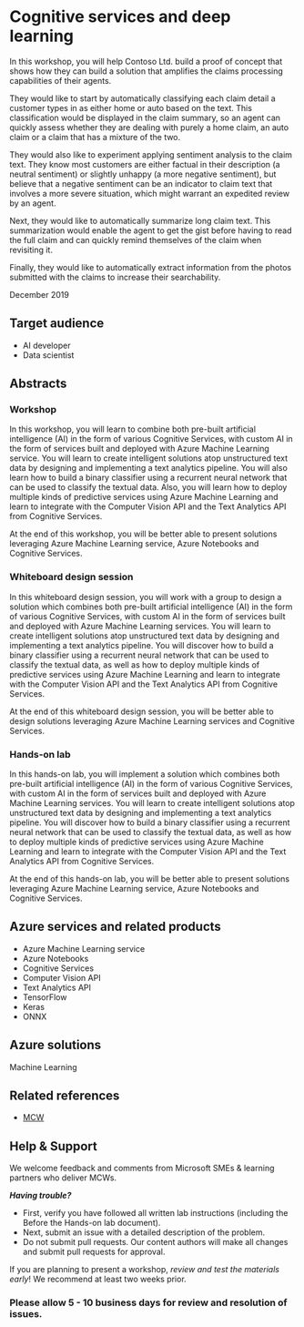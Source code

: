 # Cognitive services and deep learning

In this workshop, you will help Contoso Ltd. build a proof of concept that shows how they can build a solution that amplifies the claims processing capabilities of their agents.

They would like to start by automatically classifying each claim detail a customer types in as either home or auto based on the text. This classification would be displayed in the claim summary, so an agent can quickly assess whether they are dealing with purely a home claim, an auto claim or a claim that has a mixture of the two.

They would also like to experiment applying sentiment analysis to the claim text. They know most customers are either factual in their description (a neutral sentiment) or slightly unhappy (a more negative sentiment), but believe that a negative sentiment can be an indicator to claim text that involves a more severe situation, which might warrant an expedited review by an agent.

Next, they would like to automatically summarize long claim text. This summarization would enable the agent to get the gist before having to read the full claim and can quickly remind themselves of the claim when revisiting it.

Finally, they would like to automatically extract information from the photos submitted with the claims to increase their searchability.

December 2019

## Target audience

- AI developer
- Data scientist

## Abstracts

### Workshop

In this workshop, you will learn to combine both pre-built artificial intelligence (AI) in the form of various Cognitive Services, with custom AI in the form of services built and deployed with Azure Machine Learning service. You will learn to create intelligent solutions atop unstructured text data by designing and implementing a text analytics pipeline. You will also learn how to build a binary classifier using a recurrent neural network that can be used to classify the textual data. Also, you will learn how to deploy multiple kinds of predictive services using Azure Machine Learning and learn to integrate with the Computer Vision API and the Text Analytics API from Cognitive Services.

At the end of this workshop, you will be better able to present solutions leveraging Azure Machine Learning service, Azure Notebooks and Cognitive Services.

### Whiteboard design session

In this whiteboard design session, you will work with a group to design a solution which combines both pre-built artificial intelligence (AI) in the form of various Cognitive Services, with custom AI in the form of services built and deployed with Azure Machine Learning services. You will learn to create intelligent solutions atop unstructured text data by designing and implementing a text analytics pipeline. You will discover how to build a binary classifier using a recurrent neural network that can be used to classify the textual data, as well as how to deploy multiple kinds of predictive services using Azure Machine Learning and learn to integrate with the Computer Vision API and the Text Analytics API from Cognitive Services.

At the end of this whiteboard design session, you will be better able to design solutions leveraging Azure Machine Learning services and Cognitive Services.

### Hands-on lab

In this hands-on lab, you will implement a solution which combines both pre-built artificial intelligence (AI) in the form of various Cognitive Services, with custom AI in the form of services built and deployed with Azure Machine Learning services. You will learn to create intelligent solutions atop unstructured text data by designing and implementing a text analytics pipeline. You will discover how to build a binary classifier using a recurrent neural network that can be used to classify the textual data, as well as how to deploy multiple kinds of predictive services using Azure Machine Learning and learn to integrate with the Computer Vision API and the Text Analytics API from Cognitive Services.

At the end of this hands-on lab, you will be better able to present solutions leveraging Azure Machine Learning service, Azure Notebooks and Cognitive Services.

## Azure services and related products

- Azure Machine Learning service
- Azure Notebooks
- Cognitive Services
- Computer Vision API
- Text Analytics API
- TensorFlow
- Keras
- ONNX

## Azure solutions

Machine Learning

## Related references

- [MCW](https://github.com/Microsoft/MCW)

## Help & Support

We welcome feedback and comments from Microsoft SMEs & learning partners who deliver MCWs.  

***Having trouble?***
- First, verify you have followed all written lab instructions (including the Before the Hands-on lab document).
- Next, submit an issue with a detailed description of the problem.
- Do not submit pull requests. Our content authors will make all changes and submit pull requests for approval.  

If you are planning to present a workshop, *review and test the materials early*! We recommend at least two weeks prior.

### Please allow 5 - 10 business days for review and resolution of issues.
